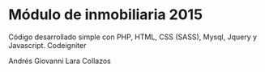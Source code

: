 # Módulo de inmobiliaria 2015
Código desarrollado simple con PHP, HTML, CSS (SASS), Mysql, Jquery y Javascript.
Codeigniter

Andrés Giovanni Lara Collazos
